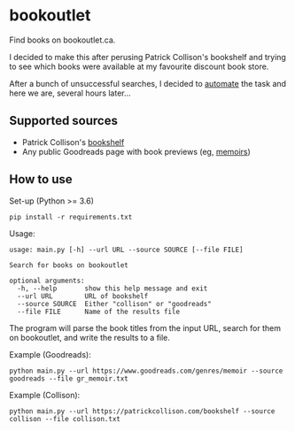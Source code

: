 # bookoutlet
Find books on bookoutlet.ca.

I decided to make this after perusing Patrick Collison's bookshelf and trying to see which books were available at my favourite discount book store.

After a bunch of unsuccessful searches, I decided to [automate](https://xkcd.com/1319/) the task and here we are, several hours later...

## Supported sources
- Patrick Collison's [bookshelf](https://patrickcollison.com/bookshelf)
- Any public Goodreads page with book previews (eg, [memoirs](https://www.goodreads.com/genres/memoir))

## How to use
Set-up (Python >= 3.6)
```
pip install -r requirements.txt
```

Usage:
```
usage: main.py [-h] --url URL --source SOURCE [--file FILE]

Search for books on bookoutlet

optional arguments:
  -h, --help       show this help message and exit
  --url URL        URL of bookshelf
  --source SOURCE  Either "collison" or "goodreads"
  --file FILE      Name of the results file
```

The program will parse the book titles from the input URL, search for them on bookoutlet, and write the results to a file.

Example (Goodreads):
```
python main.py --url https://www.goodreads.com/genres/memoir --source goodreads --file gr_memoir.txt
```

Example (Collison):
```
python main.py --url https://patrickcollison.com/bookshelf --source collison --file collison.txt
```